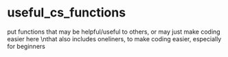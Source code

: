 # useful_cs_functions
put functions that may be helpful/useful to others, or may just make coding easier here
\nthat also includes oneliners, to make coding easier, especially for beginners
